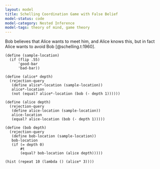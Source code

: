 ```yaml
---
layout: model
title: Schelling Coordination Game with False Belief
model-status: code
model-category: Nested Inference
model-tags: theory of mind, game theory
---
```


Bob believes that Alice wants to meet him, and Alice knows this,
but in fact Alice wants to avoid Bob [@schelling.t:1960].

    (define (sample-location)
      (if (flip .55)
          'good-bar
          'bad-bar))
    
    (define (alice* depth)
      (rejection-query
       (define alice*-location (sample-location))
       alice*-location
       (not (equal? alice*-location (bob (- depth 1))))))
    
    (define (alice depth)
      (rejection-query
       (define alice-location (sample-location))
       alice-location
       (equal? alice-location (bob (- depth 1)))))
    
    (define (bob depth)
      (rejection-query
       (define bob-location (sample-location))
       bob-location
       (if (= depth 0)
           #t
           (equal? bob-location (alice depth)))))
    
    (hist (repeat 10 (lambda () (alice* 3))))
